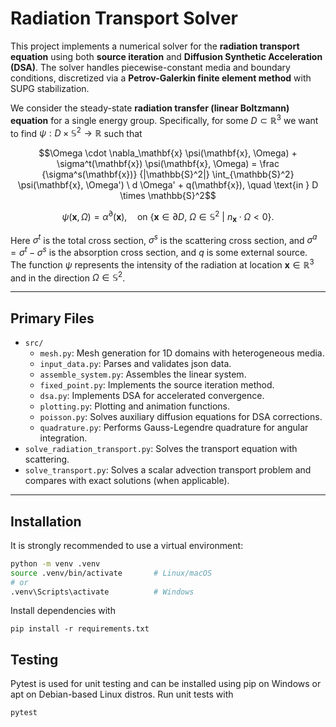 # Radiation Transport Solver

This project implements a numerical solver for the **radiation transport equation** using both **source iteration** and **Diffusion Synthetic Acceleration (DSA)**. The solver handles piecewise-constant media and boundary conditions, discretized via a **Petrov-Galerkin finite element method** with SUPG stabilization.

We consider the steady-state **radiation transfer (linear Boltzmann) equation** for a single energy group.
Specifically, for some $D\subset \mathbb{R}^3$ we want to find $\psi : D \times \mathbb{S}^2 \rightarrow \mathbb{R}$ such that

$$\Omega \cdot \nabla_\mathbf{x} \psi(\mathbf{x}, \Omega) + \sigma^t(\mathbf{x}) \psi(\mathbf{x}, \Omega) = \frac {\sigma^s(\mathbf{x})} {|\mathbb{S}^2|} \int_{\mathbb{S}^2} \psi(\mathbf{x}, \Omega') \ d \Omega' + q(\mathbf{x}), \quad \text{in } D \times \mathbb{S}^2$$

$$\psi(\mathbf{x}, \Omega) =  \alpha^\partial(\mathbf{x}),\quad \text{on } \{\mathbf{x} \in \partial D,\: \Omega \in \mathbb{S}^2 \ | \ n_\mathbf{x} \cdot \Omega < 0 \}.$$

Here $\sigma^t$ is the total cross section, $\sigma^s$ is the scattering cross section, and $\sigma^a = \sigma^t - \sigma^s$ is the absorption cross section, and $q$ is some external source. The function $\psi$ represents the intensity of the radiation at location $\mathbf{x}\in \mathbb{R}^3$ and in the direction $\Omega\in \mathbb{S}^2$.

---

## Primary Files
- `src/`
  - `mesh.py`: Mesh generation for 1D domains with heterogeneous media.
  - `input_data.py`: Parses and validates json data.
  - `assemble_system.py`: Assembles the linear system.
  - `fixed_point.py`: Implements the source iteration method.
  - `dsa.py`: Implements DSA for accelerated convergence.
  - `plotting.py`: Plotting and animation functions.
  - `poisson.py`: Solves auxiliary diffusion equations for DSA corrections.
  - `quadrature.py`: Performs Gauss-Legendre quadrature for angular integration.
- `solve_radiation_transport.py`: Solves the transport equation with scattering.
- `solve_transport.py`: Solves a scalar advection transport problem and compares with exact solutions (when applicable).

---

## Installation

It is strongly recommended to use a virtual environment:

```bash
python -m venv .venv
source .venv/bin/activate       # Linux/macOS
# or
.venv\Scripts\activate          # Windows
```
Install dependencies with
```
pip install -r requirements.txt
```

## Testing
Pytest is used for unit testing and can be installed using pip on Windows or apt on Debian-based Linux distros. Run unit tests with
```
pytest
```
